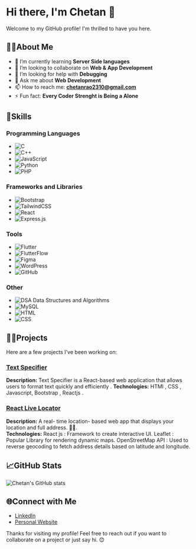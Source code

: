 # Hi there, I'm Chetan 👋

Welcome to my GitHub profile! I'm thrilled to have you here.

## 👩‍💻About Me

- 🌱 I’m currently learning **Server Side languages**
- 👯 I’m looking to collaborate on **Web & App Development**
- 🤔 I’m looking for help with **Debugging**
- 💬 Ask me about **Web Development**
- 📫 How to reach me: **chetanrao2310@gmail.com**
- ⚡ Fun fact: **Every Coder Strenght is Being a Alone**

## 🔫Skills

### Programming Languages
- ![C](https://img.shields.io/badge/-C-A8B9CC?logo=c&logoColor=white)
- ![C++](https://img.shields.io/badge/-C++-00599C?logo=c%2B%2B&logoColor=white)
- ![JavaScript](https://img.shields.io/badge/-JavaScript-F7DF1E?logo=javascript&logoColor=black)
- ![Python](https://img.shields.io/badge/-Python-3776AB?logo=python&logoColor=white)
- ![PHP](https://img.shields.io/badge/-PHP-777BB4?logo=php&logoColor=white)

### Frameworks and Libraries
- ![Bootstrap](https://img.shields.io/badge/-Bootstrap-7952B3?logo=bootstrap&logoColor=white)
- ![TailwindCSS](https://img.shields.io/badge/-TailwindCSS-38B2AC?logo=tailwindcss&logoColor=white)
- ![React](https://img.shields.io/badge/-React-61DAFB?logo=react&logoColor=black)
- ![Express.js](https://img.shields.io/badge/-Express.js-000000?logo=express&logoColor=white)

### Tools
- ![Flutter](https://img.shields.io/badge/-Flutter-02569B?logo=flutter&logoColor=white)
- ![FlutterFlow](https://img.shields.io/badge/-FlutterFlow-02569B?logo=flutterflow&logoColor=white)
- ![Figma](https://img.shields.io/badge/-Figma-F24E1E?logo=figma&logoColor=white)
- ![WordPress](https://img.shields.io/badge/-WordPress-21759B?logo=wordpress&logoColor=white)
- ![GitHub](https://img.shields.io/badge/-GitHub-181717?logo=github&logoColor=white)

### Other
- ![DSA](https://img.shields.io/badge/-DSA-000000) Data Structures and Algorithms
- ![MySQL](https://img.shields.io/badge/-MySQL-4479A1?logo=mysql&logoColor=white)
- ![HTML](https://img.shields.io/badge/-HTML-E34F26?logo=html5&logoColor=white)
- ![CSS](https://img.shields.io/badge/-CSS-1572B6?logo=css3&logoColor=white)

##  🧑‍🎓Projects

Here are a few projects I've been working on:

### [Text Specifier](https://text-specifier.vercel.app/)
**Description:** Text Specifier is a React-based web application that allows users to format text quickly and efficiently . 
**Technologies:** HTMl , CSS , Javascript, Bootstrap , Reactjs .

### [React Live Locator](https://live-locator.vercel.app)
**Description:**   A real- time location- based web app that displays your location and full address. 📍✨.  
**Technologies:**  React js : Framework to create interactive UI. Leaflet : Popular Library for rendering dynamic maps.
OpenStreetMap API : Used to reverse geocoding to fetch address details based on latitude and longitude.

## 📈GitHub Stats

![Chetan's GitHub stats](https://github-readme-stats.vercel.app/api?username=chetan-co&show_icons=true&theme=radical)

## 🌐Connect with Me

- [LinkedIn](www.linkedin.com/in/chetan-yadav-)
- [Personal Website](https://portfolio-git-main-chetan-cos-projects.vercel.app/)

Thanks for visiting my profile! Feel free to reach out if you want to collaborate on a project or just say hi. 😊

<!---
chetan-co/chetan-co is a ✨ special ✨ repository because its `README.md` (this file) appears on your GitHub profile.
You can click the Preview link to take a look at your changes.
--->
